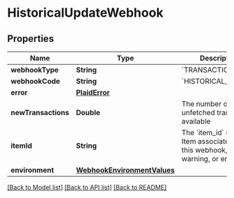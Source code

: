 # HistoricalUpdateWebhook

## Properties
Name | Type | Description | Notes
------------ | ------------- | ------------- | -------------
**webhookType** | **String** | &#x60;TRANSACTIONS&#x60; | 
**webhookCode** | **String** | &#x60;HISTORICAL_UPDATE&#x60; | 
**error** | [**PlaidError**](PlaidError.md) |  | [optional] 
**newTransactions** | **Double** | The number of new, unfetched transactions available | 
**itemId** | **String** | The &#x60;item_id&#x60; of the Item associated with this webhook, warning, or error | 
**environment** | [**WebhookEnvironmentValues**](WebhookEnvironmentValues.md) |  | 

[[Back to Model list]](../README.md#documentation-for-models) [[Back to API list]](../README.md#documentation-for-api-endpoints) [[Back to README]](../README.md)


